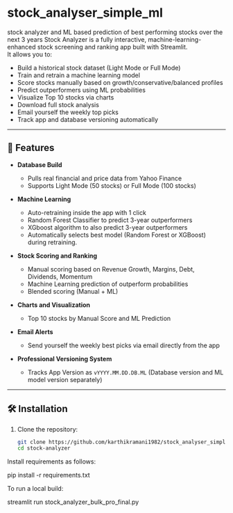 # stock_analyser_simple_ml
stock analyzer and ML based prediction of best performing stocks over the next 3 years
Stock Analyzer is a fully interactive, machine-learning-enhanced stock screening and ranking app built with Streamlit.  
It allows you to:

- Build a historical stock dataset (Light Mode or Full Mode)
- Train and retrain a machine learning model
- Score stocks manually based on growth/conservative/balanced profiles
- Predict outperformers using ML probabilities
- Visualize Top 10 stocks via charts
- Download full stock analysis
- Email yourself the weekly top picks
- Track app and database versioning automatically

---

## 🚀 Features

- **Database Build**  
  - Pulls real financial and price data from Yahoo Finance
  - Supports Light Mode (50 stocks) or Full Mode (100 stocks)

- **Machine Learning**  
  - Auto-retraining inside the app with 1 click
  - Random Forest Classifier to predict 3-year outperformers
  - XGboost algorithm to also predict 3-year outperformers
  - Automatically selects best model (Random Forest or XGBoost) during retraining.

- **Stock Scoring and Ranking**  
  - Manual scoring based on Revenue Growth, Margins, Debt, Dividends, Momentum
  - Machine Learning prediction of outperform probabilities
  - Blended scoring (Manual + ML)

- **Charts and Visualization**  
  - Top 10 stocks by Manual Score and ML Prediction

- **Email Alerts**  
  - Send yourself the weekly best picks via email directly from the app

- **Professional Versioning System**  
  - Tracks App Version as `vYYYY.MM.DD.DB.ML` (Database version and ML model version separately)

---

## 🛠 Installation

1. Clone the repository:
   ```bash
   git clone https://github.com/karthikramani1982/stock_analyser_simple_ml.git
   cd stock-analyzer

Install requirements as follows:

pip install -r requirements.txt

To run a local build: 

streamlit run stock_analyzer_bulk_pro_final.py

